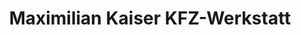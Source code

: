 ---
title: "Maximilian Kaiser KFZ-Werkstatt"
url: /erlangen/maximilian-kaiser-kfz-werkstatt/
shop: Autowerkstatt
---